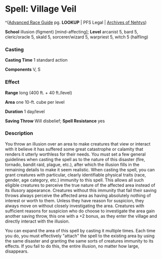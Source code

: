 # Spell: Village Veil

^([Advanced Race Guide][ss-village-veil] pg. **LOOKUP** | PFS Legal | [Archives of Nehtys][sn-village-veil])

**School** illusion (figment) [mind-affecting]; **Level** arcanist 5, bard 5, cleric/oracle 5, skald 5, sorcerer/wizard 5, warpriest 5, witch 5 (halfling)

### Casting

**Casting Time** 1 standard action  

**Components** V, S

### Effect

**Range** long (400 ft. + 40 ft./level)  

**Area** one 10-ft. cube per level  

**Duration** 1 day/level  

**Saving Throw** Will disbelief; **Spell Resistance** yes

### Description

You throw an illusion over an area to make creatures that view or interact with it believe it has suffered some great catastrophe or calamity that renders it utterly worthless for their needs. You must set a few general guidelines when casting the spell as to the nature of this disaster (fire, tornado, bandit raid, plague, etc.), after which the illusion fills in the remaining details to make it seem realistic. When casting the spell, you can grant creatures with particular, clearly identifiable physical traits (race, gender, age category, etc.) immunity to this spell. This allows all such eligible creatures to perceive the true nature of the affected area instead of its illusory appearance. Creatures without this immunity that fail their saving throws always perceive the affected area as having absolutely nothing of interest or worth to them. Unless they have reason for suspicion, they always move on without closely investigating the area. Creatures with sufficient reasons for suspicion who do choose to investigate the area gain another saving throw, this one with a +2 bonus, as they enter the village and directly interact with the illusion.  

You can expand the area of this spell by casting it multiple times. Each time you do, you must effectively "attach" the spell to the existing area by using the same disaster and granting the same sorts of creatures immunity to its effects. If you fail to do this, the entire illusion, no matter how large, disappears.

[ss-village-veil]: http://paizo.com/products/btpy8rv2
[sn-village-veil]: http://www.archivesofnethys.com/SpellDisplay.aspx?ItemName=Village%20Veil